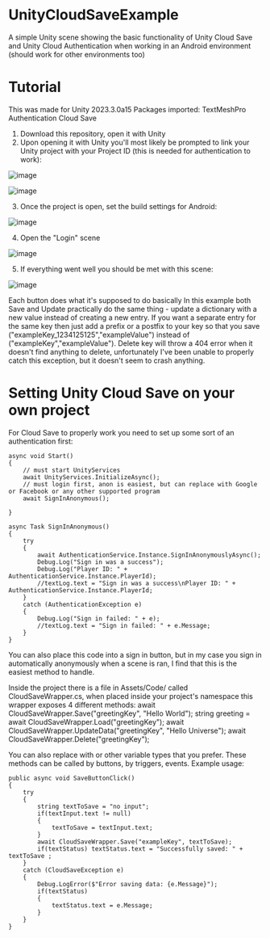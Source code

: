 # UnityCloudSaveExample
 A simple Unity scene showing the basic functionality of Unity Cloud Save and Unity Cloud Authentication when working in an Android environment (should work for other environments too)

# Tutorial
This was made for Unity 2023.3.0a15
Packages imported:
TextMeshPro
Authentication
Cloud Save

1) Download this repository, open it with Unity
2) Upon opening it with Unity you'll most likely be prompted to link your Unity project with your Project ID (this is needed for authentication to work):

![image](https://github.com/Khajetav/UnityCloudSaveExample/assets/141376657/3a0d858f-6973-40e2-8a43-d35b4d69c325)

![image](https://github.com/Khajetav/UnityCloudSaveExample/assets/141376657/999b2991-c0a2-46fc-ab76-e4b0d93a8ab3)

3) Once the project is open, set the build settings for Android:

![image](https://github.com/Khajetav/UnityCloudSaveExample/assets/141376657/9f9f7e9b-7dc0-423c-8d6d-1451dde2abcd)

4) Open the "Login" scene

![image](https://github.com/Khajetav/UnityCloudSaveExample/assets/141376657/59ea56a0-8a20-4803-baef-1ac8ffde9605)

5) If everything went well you should be met with this scene:

![image](https://github.com/Khajetav/UnityCloudSaveExample/assets/141376657/46670ba4-4f4f-4b8a-ab92-ab713290ab05)

Each button does what it's supposed to do basically
In this example both Save and Update practically do the same thing - update a dictionary with a new value instead of creating a new entry. If you want a separate entry for the same key then just add a prefix or a postfix to your key so that you save ("exampleKey_1234125125","exampleValue") instead of ("exampleKey","exampleValue"). Delete key will throw a 404 error when it doesn't find anything to delete, unfortunately I've been unable to properly catch this exception, but it doesn't seem to crash anything.

# Setting Unity Cloud Save on your own project
For Cloud Save to properly work you need to set up some sort of an authentication first:

    async void Start()
    {
        // must start UnityServices
        await UnityServices.InitializeAsync();
        // must login first, anon is easiest, but can replace with Google or Facebook or any other supported program
        await SignInAnonymous();

    }

    async Task SignInAnonymous()
    {
        try
        {
            await AuthenticationService.Instance.SignInAnonymouslyAsync();
            Debug.Log("Sign in was a success");
            Debug.Log("Player ID: " + AuthenticationService.Instance.PlayerId);
            //textLog.text = "Sign in was a success\nPlayer ID: " + AuthenticationService.Instance.PlayerId;
        }
        catch (AuthenticationException e)
        {
            Debug.Log("Sign in failed: " + e);
            //textLog.text = "Sign in failed: " + e.Message;
        }
    }

You can also place this code into a sign in button, but in my case you sign in automatically anonymously when a scene is ran, I find that this is the easiest method to handle.

Inside the project there is a file in Assets/Code/ called CloudSaveWrapper.cs, when placed inside your project's namespace this wrapper exposes 4 different methods:
await CloudSaveWrapper.Save<string>("greetingKey", "Hello World");
string greeting = await CloudSaveWrapper.Load<string>("greetingKey");
await CloudSaveWrapper.UpdateData("greetingKey", "Hello Universe");
await CloudSaveWrapper.Delete("greetingKey");

You can also replace <string> with <int> or other variable types that you prefer. These methods can be called by buttons, by triggers, events. Example usage:

    public async void SaveButtonClick()
    {
        try
        {
            string textToSave = "no input";
            if(textInput.text != null)
            {
                textToSave = textInput.text;
            }
            await CloudSaveWrapper.Save("exampleKey", textToSave);
            if(textStatus) textStatus.text = "Successfully saved: " + textToSave ;
        }
        catch (CloudSaveException e)
        {
            Debug.LogError($"Error saving data: {e.Message}");
            if(textStatus)
            {
                textStatus.text = e.Message;
            }
        }
    }

    
